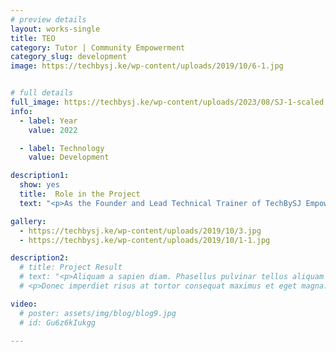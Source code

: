 ```yaml
---
# preview details
layout: works-single
title: TEO
category: Tutor | Community Empowerment
category_slug: development
image: https://techbysj.ke/wp-content/uploads/2019/10/6-1.jpg


# full details
full_image: https://techbysj.ke/wp-content/uploads/2023/08/SJ-1-scaled.jpg
info:
  - label: Year
    value: 2022

  - label: Technology
    value: Development

description1:
  show: yes
  title:  Role in the Project
  text: "<p>As the Founder and Lead Technical Trainer of TechBySJ Empowerment Organisation, I play a pivotal role in bridging the technology gap across Africa. Our mission is to empower lives through technology by providing comprehensive training programs tailored to meet the needs of diverse communities. I oversee the development and implementation of these programs, ensuring they are accessible, inclusive, and impactful.</p><p>In my role, I lead a dedicated team of trainers and educators, collaborating with local and international partners to deliver cutting-edge technology education. By fostering a supportive learning environment and leveraging innovative teaching methodologies, we equip individuals with the skills and knowledge needed to thrive in the digital age. Through our initiatives, TechBySJ aims to inspire a generation of tech-savvy leaders capable of driving sustainable development and economic growth in Africa.</p>"

gallery:
  - https://techbysj.ke/wp-content/uploads/2019/10/3.jpg
  - https://techbysj.ke/wp-content/uploads/2019/10/1-1.jpg

description2:
  # title: Project Result
  # text: "<p>Aliquam a sapien diam. Phasellus pulvinar tellus aliquam eleifend consectetur. Sed bibendum leo quis rutrum aliquetmorbi.</p>
  # <p>Donec imperdiet risus at tortor consequat maximus et eget magna. Cras ornare sagittis augue, id sollicitudin justo tristique ut. Nullam ex enim, euismod vel bibendum ultrices, fringilla vel eros. Donec euismod leo lectus, et euismod metus euismod sed. Quisque quis suscipit ipsum, at pellentesque velit. Duis a congue sem.</p>"

video:
  # poster: assets/img/blog/blog9.jpg
  # id: Gu6z6kIukgg

---
```

